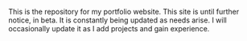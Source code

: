 This is the repository for my portfolio website. 
This site is until further notice, in beta. It is constantly being updated as needs arise. 
I will occasionally update it as I add projects and gain experience. 
